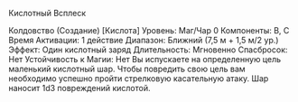 
Кислотный Всплеск

Колдовство (Создание) [Кислота]
Уровень: Маг/Чар 0
Компоненты: В, С
Время Активации: 1 действие
Диапазон: Ближний (7,5 м + 1,5 м/2 ур.)
Эффект: Один кислотный заряд
Длительность: Мгновенно
Спасбросок: Нет
Устойчивость к Магии: Нет
Вы испускаете на определенную цель
маленький кислотный шар. Чтобы повредить свою цель вам необходимо
успешно пройти стрелковую касательную атаку. Шар наносит 1d3 повреждений кислотой.